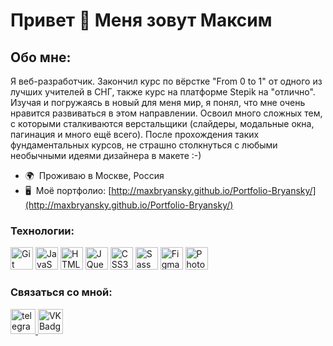 Привет 👋 Меня зовут Максим
=======================

Обо мне:
--------

Я веб-разработчик. Закончил курс по вёрстке "From 0 to 1" от одного из лучших учителей в СНГ, также курс на платформе Stepik на "отлично". Изучая и погружаясь в новый для меня мир, я понял, что мне очень нравится развиваться в этом направлении. Освоил много сложных тем, с которыми сталкиваются верстальщики (слайдеры, модальные окна, пагинация и много ещё всего). После прохождения таких фундаментальных курсов, не страшно столкнуться с любыми необычными идеями дизайнера в макете :-)

* 🌍  Проживаю в Москве, Россия
* 🖥️  Моё портфолио: [http://maxbryansky.github.io/Portfolio-Bryansky/](http://maxbryansky.github.io/Portfolio-Bryansky/)

### Технологии:


<p align="left">
<a href="https://git-scm.com/" target="_blank" rel="noreferrer"><img src="https://raw.githubusercontent.com/danielcranney/readme-generator/main/public/icons/skills/git-colored.svg" width="36" height="36" alt="Git" /></a>
<a href="https://developer.mozilla.org/en-US/docs/Web/JavaScript" target="_blank" rel="noreferrer"><img src="https://raw.githubusercontent.com/danielcranney/readme-generator/main/public/icons/skills/javascript-colored.svg" width="36" height="36" alt="JavaScript" /></a>
<a href="https://developer.mozilla.org/en-US/docs/Glossary/HTML5" target="_blank" rel="noreferrer"><img src="https://raw.githubusercontent.com/danielcranney/readme-generator/main/public/icons/skills/html5-colored.svg" width="36" height="36" alt="HTML5" /></a>
<a href="https://jquery.com/" target="_blank" rel="noreferrer"><img src="https://raw.githubusercontent.com/danielcranney/readme-generator/main/public/icons/skills/jquery-colored.svg" width="36" height="36" alt="JQuery" /></a>
<a href="https://www.w3.org/TR/CSS/#css" target="_blank" rel="noreferrer"><img src="https://raw.githubusercontent.com/danielcranney/readme-generator/main/public/icons/skills/css3-colored.svg" width="36" height="36" alt="CSS3" /></a>
<a href="https://sass-lang.com/" target="_blank" rel="noreferrer"><img src="https://raw.githubusercontent.com/danielcranney/readme-generator/main/public/icons/skills/sass-colored.svg" width="36" height="36" alt="Sass" /></a>
<a href="https://www.figma.com/" target="_blank" rel="noreferrer"><img src="https://raw.githubusercontent.com/danielcranney/readme-generator/main/public/icons/skills/figma-colored.svg" width="36" height="36" alt="Figma" /></a>
<a href="https://www.adobe.com/uk/products/photoshop.html" target="_blank" rel="noreferrer"><img src="https://raw.githubusercontent.com/danielcranney/readme-generator/main/public/icons/skills/photoshop-colored.svg" width="36" height="36" alt="Photoshop" /></a>
</p>


### Связаться со мной:


  <div id="badges">
    <a href="https://vk.com/maxbryansky" target="_blank">
      <img src="https://cdn-icons-png.flaticon.com/512/2111/2111646.png" width="40" height="40" alt="telegram group" />
    </a>
    <a href="https://vk.com/f1ll_zzz" target="_blank">
      <img src="https://cdn-icons-png.flaticon.com/512/145/145813.png" width="40" height="40" alt="VK Badge"/>
    </a>
  </div>

